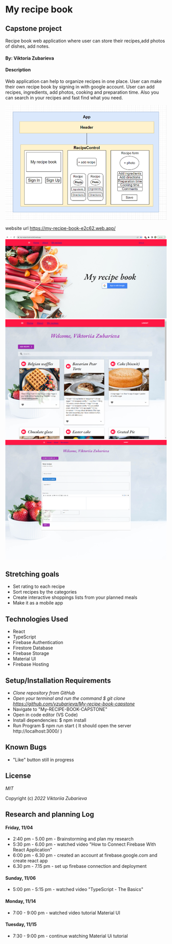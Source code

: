 # My recipe book

## Capstone project

Recipe book web application where user can store their recipes,add photos of dishes, add notes.

#### By: Viktoria Zubarieva

#### Description

Web application can help to organize recipes in one place. User can make their own recipe book by signing in with google account. User can add recipes, ingredients, add photos, cooking and preparation time. Also you can search in your recipes and fast find what you need.

![project-screenshot](src/img/diagram1.png)

website url https://my-recipe-book-e2c62.web.app/

![project-screenshot](src/img/Screenshot1.png)
![project-screenshot](src/img/Screenshot2.png)
![project-screenshot](src/img/Screenshot3.png)

## Stretching goals

- Set rating to each recipe
- Sort recipes by the categories
- Create interactive shoppings lists from your planned meals
- Make it as a mobile app

## Technologies Used

- React
- TypeScript
- Firebase Authentication
- Firestore Database
- Firebase Storage
- Material UI
- Firebase Hosting

## Setup/Installation Requirements

- _Clone repository from GitHub_
- _Open your terminal and run the command $ git clone https://github.com/vzubarieva/My-recipe-book-capstone_
- Navigate to "My-RECIPE-BOOK-CAPSTONE"
- Open in code editor (VS Code)
- Install dependencies: $ npm install
- Run Program $ npm run start ( It should open the server http://localhost:3000/ )

## Known Bugs

- "Like" button still in progress

## License

_MIT_

Copyright (c) _2022_ _Viktoriia Zubarieva_

## Research and planning Log

#### Friday, 11/04

- 2:40 pm - 5.00 pm - Brainstorming and plan my research
- 5:30 pm - 6.00 pm - watched video "How to Connect Firebase With React Application"
- 6:00 pm - 6.30 pm - created an account at firebase.google.com and create react app
- 6.30 pm - 7.15 pm - set up firebase connection and deployment

#### Sunday, 11/06

- 5:00 pm - 5:15 pm - watched video "TypeScript - The Basics"

#### Monday, 11/14

- 7:00 - 9:00 pm - watched video tutorial Material UI

#### Tuesday, 11/15

- 7:30 - 9:00 pm - continue watching Material Ui tutorial
